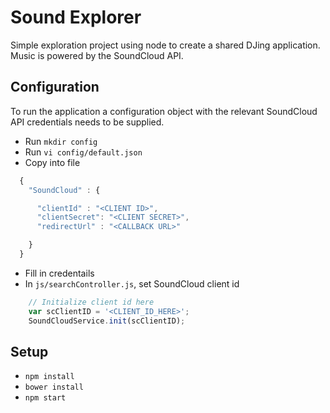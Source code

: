 # Sound Explorer

Simple exploration project using node to create a shared DJing application. Music is powered by the SoundCloud API.

## Configuration

To run the application a configuration object with the relevant SoundCloud API credentials needs to be supplied.

* Run `mkdir config`
* Run `vi config/default.json`
* Copy into file
```JavaScript
  {
    "SoundCloud" : {

      "clientId" : "<CLIENT ID>",
      "clientSecret": "<CLIENT SECRET>",
      "redirectUrl" : "<CALLBACK URL>"

    }
  }
```
* Fill in credentails
* In `js/searchController.js`, set SoundCloud client id
```javascript
    // Initialize client id here
    var scClientID = '<CLIENT_ID_HERE>';
    SoundCloudService.init(scClientID);
```

## Setup

* `npm install`
* `bower install`
* `npm start`

